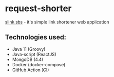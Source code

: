 # request-shorter

[slink.sbs](https://slink.sbs/) - it's simple link shortener web application

## Technologies used:
* Java 11 (Groovy)
* Java-script (ReactJS)
* MongoDB (4.4)
* Docker (docker-compose)
* GitHub Action (CI)
